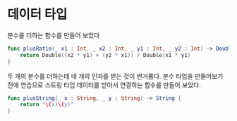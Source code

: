 # 데이터 타입

분수를 더하는 함수를 만들어 보았다
```swift
func plusRatio(_ x1 : Int, _ x2 : Int, _ y1 : Int, _ y2 : Int) -> Double {
    return Double((x2 * y1) + (y2 * x1)) / Double(x1 * y1)
}
```

두 개의 분수를 더하는데 네 개의 인자를 받는 것이 번거롭다.
분수 타입을 만들어보기 전에 연습으로 스트링 타입 데이터를 받아서 연결하는 함수를 만들어 보았다.
```swift
func plusString(_ x : String, _ y : String) -> String {
    return "\(x)\(y)"
}
```
